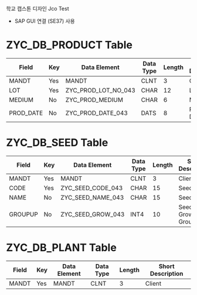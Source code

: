 학교 캡스톤 디자인 Jco Test
<ul>
    <li> SAP GUI 연결 (SE37) 사용
</ul>

<h1>ZYC_DB_PRODUCT Table</h1>
    <table>
        <thead>
            <tr>
                <th>Field</th>
                <th>Key</th>
                <th>Data Element</th>
                <th>Data Type</th>
                <th>Length</th>
                <th>Short Description</th>
            </tr>
        </thead>
        <tbody>
            <tr>
                <td>MANDT</td>
                <td>Yes</td>
                <td>MANDT</td>
                <td>CLNT</td>
                <td>3</td>
                <td>Client</td>
            </tr>
            <tr>
                <td>LOT</td>
                <td>Yes</td>
                <td>ZYC_PROD_LOT_NO_043</td>
                <td>CHAR</td>
                <td>12</td>
                <td>Lot Number</td>
            </tr>
            <tr>
                <td>MEDIUM</td>
                <td>No</td>
                <td>ZYC_PROD_MEDIUM</td>
                <td>CHAR</td>
                <td>6</td>
                <td>Medium</td>
            </tr>
            <tr>
                <td>PROD_DATE</td>
                <td>No</td>
                <td>ZYC_PROD_DATE_043</td>
                <td>DATS</td>
                <td>8</td>
                <td>Product Date</td>
            </tr>
        </tbody>
    </table>

<h1>ZYC_DB_SEED Table</h1>
    <table>
        <thead>
            <tr>
                <th>Field</th>
                <th>Key</th>
                <th>Data Element</th>
                <th>Data Type</th>
                <th>Length</th>
                <th>Short Description</th>
            </tr>
        </thead>
        <tbody>
            <tr>
                <td>MANDT</td>
                <td>Yes</td>
                <td>MANDT</td>
                <td>CLNT</td>
                <td>3</td>
                <td>Client</td>
            </tr>
            <tr>
                <td>CODE</td>
                <td>Yes</td>
                <td>ZYC_SEED_CODE_043</td>
                <td>CHAR</td>
                <td>15</td>
                <td>Seed Code</td>
            </tr>
            <tr>
                <td>NAME</td>
                <td>No</td>
                <td>ZYC_SEED_NAME_043</td>
                <td>CHAR</td>
                <td>15</td>
                <td>Seed Name</td>
            </tr>
            <tr>
                <td>GROUPUP</td>
                <td>No</td>
                <td>ZYC_SEED_GROW_043</td>
                <td>INT4</td>
                <td>10</td>
                <td>Seed Growth Group</td>
            </tr>
        </tbody>
    </table>

<h1>ZYC_DB_PLANT Table</h1>
    <table>
        <thead>
            <tr>
                <th>Field</th>
                <th>Key</th>
                <th>Data Element</th>
                <th>Data Type</th>
                <th>Length</th>
                <th>Short Description</th>
            </tr>
        </thead>
        <tbody>
            <tr>
                <td>MANDT</td>
                <td>Yes</td>
                <td>MANDT</td>
                <td>CLNT</td>
                <td>3</td>
                <td>Client</td>
            </tr>
        </tbody>
    </table>
